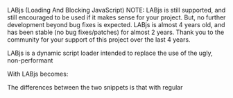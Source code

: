 LABjs (Loading And Blocking JavaScript)
NOTE: LABjs is still supported, and still encouraged to be used if it makes sense for your project. But, no further development beyond bug fixes is expected. LABjs is almost 4 years old, and has been stable (no bug fixes/patches) for almost 2 years. Thank you to the community for your support of this project over the last 4 years.

LABjs is a dynamic script loader intended to replace the use of the ugly, non-performant <script> tag with a flexible and performance-optimized alternative API.

The defining characteristic of LABjs is the ability to load all JavaScript files in parallel, as fast as the browser will allow, but giving you the option to ensure proper execution order if you have dependencies between files.

For instance, the following "<script> tag soup":

<script src="http://remote.tld/jquery.js"></script>
<script src="local/plugin1.jquery.js"></script>
<script src="local/plugin2.jquery.js"></script>
<script src="local/init.js"></script>
<script>
    initMyPage();
</script>
With LABjs becomes:

<script src="LAB.js"></script>
<script>
  $LAB
  .script("http://remote.tld/jquery.js").wait()
  .script("/local/plugin1.jquery.js")
  .script("/local/plugin2.jquery.js").wait()
  .script("/local/init.js").wait(function(){
      initMyPage();
  });
</script>
The differences between the two snippets is that with regular <script> tags, you cannot control their loading and executing behavior reliably cross-browser. Some new browsers will load them in parallel but execute them serially, delaying execution of a smaller (quicker loading) script in the pessimistic assumption of dependency on previous scripts. Older browsers will load and execute them one-at-a-time, completely losing any parallel loading speed optimizations and slowing the whole process drastically.

All browsers will, however, block other page resources (like stylesheets, images, etc) while these scripts are loading, which causes the rest of the page's content loading to appear much more sluggish to the user.

LABjs by contrast will load ALL the scripts in parallel, and will execute them as soon as possible, unless you express an execution order dependency in the chain by inserting .wait(). In addition, you can "couple" inline script logic to execute in the proper order in your chain as desired by passing a function to .wait(...).

It's important to realize that explicitly, separate $LAB chains operate completely independently, meaning there will be no explicit waiting for execution order between them.

NOTE: JavaScript execution is always still a single-threaded, first-come-first-served environment. Also, some browsers use internal loading queues which create implicit "blocking" on script execution between separate chains. Also, the 'AllowDuplicates:false' config option will de-duplicate across chains, meaning chain B can be made to implicitly "wait" on chain A if chain B references a same script URL as chain A, and that script is still downloading.

Build Process

There is no "official" build process or script. There is however "BUILD.md" which lists the steps that I take to prepare the LAB.min.js and LAB-debug.min.js files.

Configuration

There are a number of configuration options which can be specified either globally (for all $LAB chains on the page) or per chain.

For instance:

$LAB.setGlobalDefaults({AlwaysPreserveOrder:true});
would tell all $LAB chains to insert an implicit .wait() call in between each .script() call. The behavior is identical to if you just put the .wait() call in yourself.

$LAB.setOptions({AlwaysPreserveOrder:true}).script(...)...
would tell just this particular $LAB chain to do the same.

The configuration options available are:

UseLocalXHR: true/false (default true): use XHR to preload scripts from local (same-domain) locations
AlwaysPreserveOrder: true/false (default false): whether to insert an implicit .wait() call after each script load request... if turned on, prevents immediate execution of loaded files and instead executes all scripts in order
AllowDuplicates: true/false (default true): whether to inspect the current page and $LAB loading cache to see if the same script URL has already been requested and allow (true) or ignore (false) if so. NOTE: in v1.2.0 and before, this didn't work correctly across multiple $LAB chains, but as of v2.0, it works correctly.
CacheBust: true/false (default false): adds a cache-busting parameter (random number) to the end of a script URL
BasePath: {string} (default ""): a path string to prepend to every script request's URL
Protocol-relative URLs

Browsers have long supported "protocol-relative URLs", which basically means leaving off the "http:" or "https:" portion of a URL (leaving just the "//domain.tld/path/..." part), which causes that URL to be assumed to be the same protocol as the parent page. The benefit is that if you have a page that can be viewed in either HTTP or HTTPS, and your resources can (and need to be) served through either HTTP or HTTPS, respectively, you can simply list your URLs as protocol-relative and the browser will auto-select based on which protocol the page is viewed in.

LABjs now supports specifying such URLs to any script URL setting. NOTE: This is the recommended way to specify URLs for script resources if: a) the page you're serving can be viewed in both HTTP and HTTPS; and b) the script resource you're linking to can be accessed using the exact same domain/path with exception to the protocol.

A common example of such a resource is the CDN locations on the Google Ajax API, where popular frameworks like jQuery and Dojo are hosted. If you are linking to such CDN resources, you are strongly encouraged to change to using protocol-relative URLs, like "//ajax.googleapis.com/ajax/libs/jquery/1.4.4/jquery.min.js" instead of "http://ajax.googleapis.com/ajax/libs/jquery/1.4.4/jquery.min.js" or "https://ajax.googleapis.com/ajax/libs/jquery/1.4.4/jquery.min.js".

New in v2.0

AllowDuplicates now actually works across chains. This is very important for those who want to use multiple/nested $LAB chains as part of a shared-dependency loading mechanism.
Chains are now fully resumable, meaning you can save the return value from the last call to a chained function, and then use that saved value later as the starting point to resume the chain from where it left off.
Queueing is now built-in, with queueScript, queueWait and runQueue -- this important for those who want to build up the chain across multiple files or inline <script> elements (like in the CMS case), but want to defer starting the loading of the code starting until later (usually at the bottom of the page).
LABjs now supports noConflict (for rolling back to a previous version/copy of $LAB on the page) and sandbox (for creating a new pristine sandboxed copy of the current $LAB)
LABjs now relies on feature-testing for async=false and implicit/explicit "true preloading" (currently only IE, but in the spec process). Ugly/hacky "cache preloading" is now only used for "older webkit" (before March 2011 nightlies, etc), and even then, only for remote files.
For XHR preloading (only used in "older webkit" for local files, by default), to support better debugability, "// @sourceURL=..." is appended to the end of the code, to map the XHR/injected code to a real file name. Currently, browsers only support this for eval() (not script injection, like LABjs uses). It is hoped that browsers will soon support this annotation for their developer-tools.
Speaking of debugging, LABjs now supports a DEBUG mode (only if you use the source file, or if you use the LABjs-debug.min.js production file) and enable the "Debug" config option, which captures all the inner workings (and any errors in .wait() calls) to the browser's console.log, if present.
LABjs now supports a "CacheBust" config option, which will attempt to make sure all loaded scripts are forcibly loaded new on each page refresh, by auto-appending a random number parameter to each URL. *This is really only practical/advised for DEV environments, where you want to ensure that the code reloads every time. Doing so in production would be really bad for user performance.**
As part of LABjs' rewrite, the code style is now significantly improved in readability (most "minification" hacks have been removed), and it's also using more memory-savvy code, such as far fewer closures. As a result, LABjs should run leaner and faster, if only by a little bit. The goal is to get LABjs out of the way so your scripts load and run as fast as possible.
"AppendTo", "UsePreloading", and "UseCachePreloading" options were removed as they are no longer useful. This is the only backwards-incompatible change (no actual API changes, just config), and the change should just cause older usage code to continue to operate as normal while ignoring the no longer supported options. Still, test your code carefully if you've been using either of those 3 config options before.


LABjs API

Methods

$LAB.setGlobalDefaults()
$LAB.setOptions()
$LAB.script()
$LAB.wait()
$LAB.queueScript()
$LAB.queueWait()
$LAB.runQueue()
$LAB.noConflict()
$LAB.sandbox()


http://labjs.com
